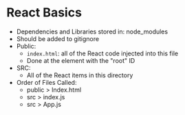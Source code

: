 # React Basics

- Dependencies and Libraries stored in: node_modules
- Should be added to gitignore
- Public:
  - `index.html`: all of the React code injected into this file
  - Done at the element with the "root" ID
- SRC:
  - All of the React items in this directory
- Order of Files Called:
  - public > Index.html
  - src > index.js
  - src > App.js
